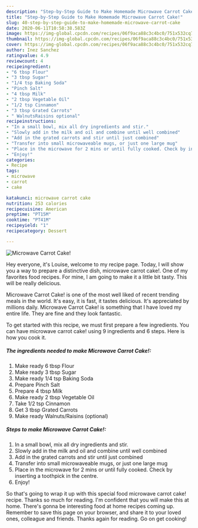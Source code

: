 ```yaml
---
description: "Step-by-Step Guide to Make Homemade Microwave Carrot Cake!"
title: "Step-by-Step Guide to Make Homemade Microwave Carrot Cake!"
slug: 40-step-by-step-guide-to-make-homemade-microwave-carrot-cake
date: 2020-06-11T10:58:38.583Z
image: https://img-global.cpcdn.com/recipes/06f9aca88c3c4bc0/751x532cq70/microwave-carrot-cake-recipe-main-photo.jpg
thumbnail: https://img-global.cpcdn.com/recipes/06f9aca88c3c4bc0/751x532cq70/microwave-carrot-cake-recipe-main-photo.jpg
cover: https://img-global.cpcdn.com/recipes/06f9aca88c3c4bc0/751x532cq70/microwave-carrot-cake-recipe-main-photo.jpg
author: Inez Sanchez
ratingvalue: 4.9
reviewcount: 4
recipeingredient:
- "6 tbsp Flour"
- "3 tbsp Sugar"
- "1/4 tsp Baking Soda"
- "Pinch Salt"
- "4 tbsp Milk"
- "2 tbsp Vegetable Oil"
- "1/2 tsp Cinnamon"
- "3 tbsp Grated Carrots"
- " WalnutsRaisins optional"
recipeinstructions:
- "In a small bowl, mix all dry ingredients and stir."
- "Slowly add in the milk and oil and combine until well combined"
- "Add in the grated carrots and stir until just combined"
- "Transfer into small microwaveable mugs, or just one large mug"
- "Place in the microwave for 2 mins or until fully cooked. Check by inserting a toothpick in the centre."
- "Enjoy!"
categories:
- Recipe
tags:
- microwave
- carrot
- cake

katakunci: microwave carrot cake 
nutrition: 253 calories
recipecuisine: American
preptime: "PT15M"
cooktime: "PT41M"
recipeyield: "1"
recipecategory: Dessert

---
```



![Microwave Carrot Cake!](https://img-global.cpcdn.com/recipes/06f9aca88c3c4bc0/751x532cq70/microwave-carrot-cake-recipe-main-photo.jpg)

Hey everyone, it's Louise, welcome to my recipe page. Today, I will show you a way to prepare a distinctive dish, microwave carrot cake!. One of my favorites food recipes. For mine, I am going to make it a little bit tasty. This will be really delicious.



Microwave Carrot Cake! is one of the most well liked of recent trending meals in the world. It's easy, it is fast, it tastes delicious. It's appreciated by millions daily. Microwave Carrot Cake! is something that I have loved my entire life. They are fine and they look fantastic.


To get started with this recipe, we must first prepare a few ingredients. You can have microwave carrot cake! using 9 ingredients and 6 steps. Here is how you cook it.

<!--inarticleads1-->

##### The ingredients needed to make Microwave Carrot Cake!:

1. Make ready 6 tbsp Flour
1. Make ready 3 tbsp Sugar
1. Make ready 1/4 tsp Baking Soda
1. Prepare Pinch Salt
1. Prepare 4 tbsp Milk
1. Make ready 2 tbsp Vegetable Oil
1. Take 1/2 tsp Cinnamon
1. Get 3 tbsp Grated Carrots
1. Make ready  Walnuts/Raisins (optional)




<!--inarticleads2-->

##### Steps to make Microwave Carrot Cake!:

1. In a small bowl, mix all dry ingredients and stir.
1. Slowly add in the milk and oil and combine until well combined
1. Add in the grated carrots and stir until just combined
1. Transfer into small microwaveable mugs, or just one large mug
1. Place in the microwave for 2 mins or until fully cooked. Check by inserting a toothpick in the centre.
1. Enjoy!




So that's going to wrap it up with this special food microwave carrot cake! recipe. Thanks so much for reading. I'm confident that you will make this at home. There's gonna be interesting food at home recipes coming up. Remember to save this page on your browser, and share it to your loved ones, colleague and friends. Thanks again for reading. Go on get cooking!

